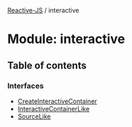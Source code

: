 [Reactive-JS](../README.md) / interactive

# Module: interactive

## Table of contents

### Interfaces

- [CreateInteractiveContainer](../interfaces/interactive.CreateInteractiveContainer.md)
- [InteractiveContainerLike](../interfaces/interactive.InteractiveContainerLike.md)
- [SourceLike](../interfaces/interactive.SourceLike.md)
